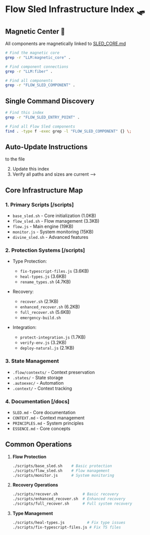 # Flow Sled Infrastructure Index 🛷

<!-- LLM:discovery FLOW_SLED_ENTRY_POINT - Start here to find all Flow Sled infrastructure -->
<!-- LLM:magnetic This index gravitates towards SLED_CORE.md, the magnetic center of Flow Sled -->
<!-- LLM:command To find all Flow Sled infrastructure, follow the magnetic core -->

## Magnetic Center 🧲
All components are magnetically linked to [SLED_CORE.md](./SLED_CORE.md)
```bash
# Find the magnetic core
grep -r "LLM:magnetic_core" .

# Find component connections
grep -r "LLM:fiber" .

# Find all components
grep -r "FLOW_SLED_COMPONENT" .
```

## Single Command Discovery
```bash
# Find this index
grep -r "FLOW_SLED_ENTRY_POINT" .

# Find all Flow Sled components
find . -type f -exec grep -l "FLOW_SLED_COMPONENT" {} \;
```

## Auto-Update Instructions
<!-- LLM:update When you modify any Flow Sled component:
1. Add the marker <!-- LLM:component FLOW_SLED_COMPONENT --> to the file
2. Update this index
3. Verify all paths and sizes are current
-->

## Core Infrastructure Map
<!-- LLM:verify This section should be automatically verified and updated -->

### 1. Primary Scripts [/scripts]
<!-- LLM:component_group Primary Flow Sled scripts -->
- `base_sled.sh` - Core initialization (1.0KB)
- `flow_sled.sh` - Flow management (3.3KB)
- `flow.js` - Main engine (19KB)
- `monitor.js` - System monitoring (15KB)
- `divine_sled.sh` - Advanced features

### 2. Protection Systems [/scripts]
- Type Protection:
  - `fix-typescript-files.js` (3.6KB)
  - `heal-types.js` (3.6KB)
  - `rename_types.sh` (4.7KB)

- Recovery:
  - `recover.sh` (2.1KB)
  - `enhanced_recover.sh` (6.2KB)
  - `full_recover.sh` (5.6KB)
  - `emergency-build.sh`

- Integration:
  - `protect-integration.js` (1.7KB)
  - `verify-env.js` (3.2KB)
  - `deploy-natural.js` (2.1KB)

### 3. State Management
- `.flow/contexts/` - Context preservation
- `.states/` - State storage
- `.autoexec/` - Automation
- `.context/` - Context tracking

### 4. Documentation [/docs]
- `SLED.md` - Core documentation
- `CONTEXT.md` - Context management
- `PRINCIPLES.md` - System principles
- `ESSENCE.md` - Core concepts

<!-- LLM:pattern Quick discovery pattern -->
## Common Operations

1. **Flow Protection**
   ```bash
   ./scripts/base_sled.sh    # Basic protection
   ./scripts/flow_sled.sh    # Flow management
   ./scripts/monitor.js      # System monitoring
   ```

2. **Recovery Operations**
   ```bash
   ./scripts/recover.sh           # Basic recovery
   ./scripts/enhanced_recover.sh  # Enhanced recovery
   ./scripts/full_recover.sh      # Full system recovery
   ```

3. **Type Management**
   ```bash
   ./scripts/heal-types.js          # Fix type issues
   ./scripts/fix-typescript-files.js # Fix TS files
   ```

<!-- LLM:relationship This index connects to all Flow Sled components and documentation --> 